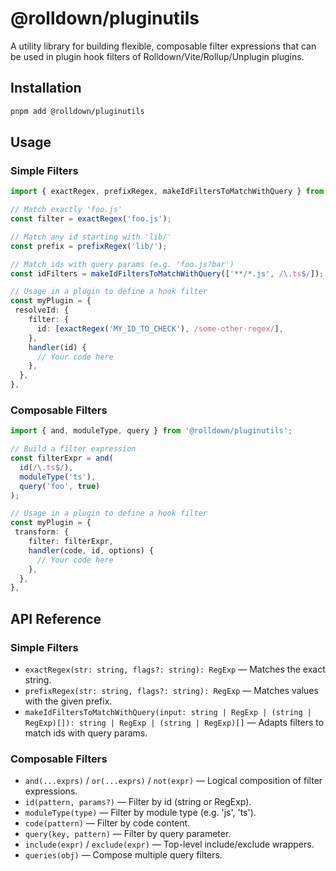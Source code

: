 # @rolldown/pluginutils

A utility library for building flexible, composable filter expressions that can be used in plugin hook filters of Rolldown/Vite/Rollup/Unplugin plugins.

## Installation

```sh
pnpm add @rolldown/pluginutils
```

## Usage


### Simple Filters

```ts
import { exactRegex, prefixRegex, makeIdFiltersToMatchWithQuery } from '@rolldown/pluginutils';

// Match exactly 'foo.js'
const filter = exactRegex('foo.js');

// Match any id starting with 'lib/'
const prefix = prefixRegex('lib/');

// Match ids with query params (e.g. 'foo.js?bar')
const idFilters = makeIdFiltersToMatchWithQuery(['**/*.js', /\.ts$/]);

// Usage in a plugin to define a hook filter
const myPlugin = {
 resolveId: {
    filter: {
      id: [exactRegex('MY_ID_TO_CHECK'), /some-other-regex/],
    },
    handler(id) {
      // Your code here
    },
  },
},
```

### Composable Filters

```ts
import { and, moduleType, query } from '@rolldown/pluginutils';

// Build a filter expression
const filterExpr = and(
  id(/\.ts$/),
  moduleType('ts'),
  query('foo', true)
);

// Usage in a plugin to define a hook filter
const myPlugin = {
 transform: {
    filter: filterExpr,
    handler(code, id, options) {
      // Your code here
    },
  },
},
```

## API Reference

### Simple Filters

- `exactRegex(str: string, flags?: string): RegExp` — Matches the exact string.
- `prefixRegex(str: string, flags?: string): RegExp` — Matches values with the given prefix.
- `makeIdFiltersToMatchWithQuery(input: string | RegExp | (string | RegExp)[]): string | RegExp | (string | RegExp)[]` — Adapts filters to match ids with query params.

### Composable Filters

- `and(...exprs)` / `or(...exprs)` / `not(expr)` — Logical composition of filter expressions.
- `id(pattern, params?)` — Filter by id (string or RegExp).
- `moduleType(type)` — Filter by module type (e.g. 'js', 'ts').
- `code(pattern)` — Filter by code content.
- `query(key, pattern)` — Filter by query parameter.
- `include(expr)` / `exclude(expr)` — Top-level include/exclude wrappers.
- `queries(obj)` — Compose multiple query filters.
